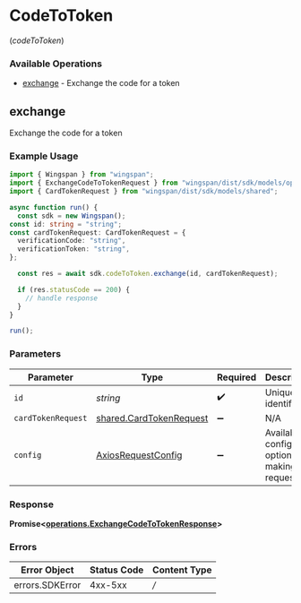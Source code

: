 # CodeToToken
(*codeToToken*)

### Available Operations

* [exchange](#exchange) - Exchange the code for a token

## exchange

Exchange the code for a token

### Example Usage

```typescript
import { Wingspan } from "wingspan";
import { ExchangeCodeToTokenRequest } from "wingspan/dist/sdk/models/operations";
import { CardTokenRequest } from "wingspan/dist/sdk/models/shared";

async function run() {
  const sdk = new Wingspan();
const id: string = "string";
const cardTokenRequest: CardTokenRequest = {
  verificationCode: "string",
  verificationToken: "string",
};

  const res = await sdk.codeToToken.exchange(id, cardTokenRequest);

  if (res.statusCode == 200) {
    // handle response
  }
}

run();
```

### Parameters

| Parameter                                                              | Type                                                                   | Required                                                               | Description                                                            |
| ---------------------------------------------------------------------- | ---------------------------------------------------------------------- | ---------------------------------------------------------------------- | ---------------------------------------------------------------------- |
| `id`                                                                   | *string*                                                               | :heavy_check_mark:                                                     | Unique identifier                                                      |
| `cardTokenRequest`                                                     | [shared.CardTokenRequest](../../sdk/models/shared/cardtokenrequest.md) | :heavy_minus_sign:                                                     | N/A                                                                    |
| `config`                                                               | [AxiosRequestConfig](https://axios-http.com/docs/req_config)           | :heavy_minus_sign:                                                     | Available config options for making requests.                          |


### Response

**Promise<[operations.ExchangeCodeToTokenResponse](../../sdk/models/operations/exchangecodetotokenresponse.md)>**
### Errors

| Error Object    | Status Code     | Content Type    |
| --------------- | --------------- | --------------- |
| errors.SDKError | 4xx-5xx         | */*             |
